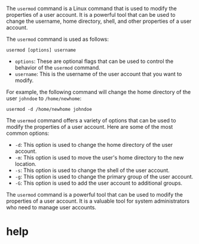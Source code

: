 # 

The `usermod` command is a Linux command that is used to modify the properties of a user account. It is a powerful tool that can be used to change the username, home directory, shell, and other properties of a user account.

The `usermod` command is used as follows:

```
usermod [options] username
```

* `options`: These are optional flags that can be used to control the behavior of the `usermod` command.
* `username`: This is the username of the user account that you want to modify.

For example, the following command will change the home directory of the user `johndoe` to `/home/newhome`:

```
usermod -d /home/newhome johndoe
```

The `usermod` command offers a variety of options that can be used to modify the properties of a user account. Here are some of the most common options:

* `-d`: This option is used to change the home directory of the user account.
* `-m`: This option is used to move the user's home directory to the new location.
* `-s`: This option is used to change the shell of the user account.
* `-g`: This option is used to change the primary group of the user account.
* `-G`: This option is used to add the user account to additional groups.

The `usermod` command is a powerful tool that can be used to modify the properties of a user account. It is a valuable tool for system administrators who need to manage user accounts.



# help 

```

```
